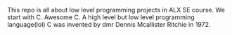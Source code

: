 This repo is all about low level programming projects in ALX SE course. 
We start with C. Awesome C. A high level but low level programming language(lol)
C was invented by dmr Dennis Mcallister Ritchie in 1972.
